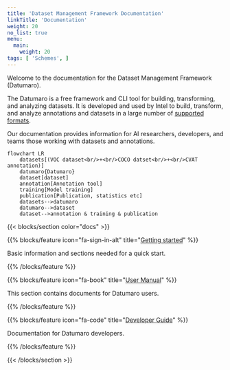 ```yaml
---
title: 'Dataset Management Framework Documentation'
linkTitle: 'Documentation'
weight: 20
no_list: true
menu:
  main:
    weight: 20
tags: [ 'Schemes', ]
---
```


Welcome to the documentation for the Dataset Management Framework (Datumaro).

The Datumaro is a free framework and CLI tool for building, transforming, and analyzing datasets.
It is developed and used by Intel to build, transform, and analyze annotations
and datasets in a large number of [supported formats](/docs/user-manual/supported-formats/).

Our documentation provides information for AI researchers, developers, and teams those working with datasets and annotations.

<div class="text-center">

```mermaid
flowchart LR
    datasets[(VOC dataset<br/>+<br/>COCO datset<br/>+<br/>CVAT annotation)]
    datumaro{Datumaro}
    dataset[dataset]
    annotation[Annotation tool]
    training[Model training]
    publication[Publication, statistics etc]
    datasets-->datumaro
    datumaro-->dataset
    dataset-->annotation & training & publication
```

</div>

<section id="docs">

{{< blocks/section color="docs" >}}

{{% blocks/feature icon="fa-sign-in-alt" title="[Getting started](/docs/getting_started/)" %}}

Basic information and sections needed for a quick start.

{{% /blocks/feature %}}

{{% blocks/feature icon="fa-book" title="[User Manual](/docs/user-manual)" %}}

This section contains documents for Datumaro users.

{{% /blocks/feature %}}

{{% blocks/feature icon="fa-code" title="[Developer Guide](/docs/developer-guide/)" %}}

Documentation for Datumaro developers.

{{% /blocks/feature %}}

{{< /blocks/section >}}

</section>
